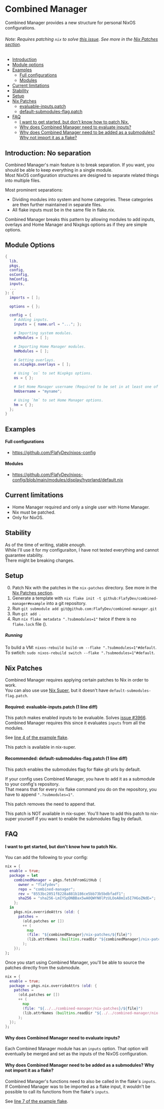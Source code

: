# Combined Manager
Combined Manager provides a new structure for personal NixOS configurations.
###### Note: Requires patching `nix` to solve [this issue](https://github.com/NixOS/nix/issues/3966). See more in the [Nix Patches section](#nix-patches).

- [Introduction](#introduction%3A-no-separation)  
- [Module options](#module-options)  
- [Examples](#examples)  
    - [Full configurations](#full-configurations)  
    - [Modules](#modules)  
- [Current limitations](#examples)  
- [Stability](#stability)  
- [Setup](#setup)  
- [Nix Patches](#nix-patches)
  - [evaluable-inputs.patch](#required%3A-evaluable-inputs.patch-(1-line-diff))
  - [default-submodules-flag.patch](#recommended%3A-default-submodules-flag.patch-(1-line-diff))
- [FAQ](#faq)
  - [I want to get started, but don’t know how to patch Nix.](#i-want-to-get-started%2C-but-don%E2%80%99t-know-how-to-patch-nix.)
  - [Why does Combined Manager need to evaluate inputs?](#why-does-combined-manager-need-to-evaluate-inputs%3F)
  - [Why does Combined Manager need to be added as a submodules? Why not import it as a flake?](#why-does-combined-manager-need-to-be-added-as-a-submodules%3F-why-not-import-it-as-a-flake%3F)

## Introduction: No separation
Combined Manager's main feature is to break separation. If you want, you should be able to keep everything in a single module.  
Most NixOS configuration structures are designed to separate related things into multiple files.  

Most prominent separations:  
- Dividing modules into system and home categories. These categories are then further maintained in separate files.
- All flake inputs must be in the same file in flake.nix.

Combined Manager breaks this pattern by allowing modules to add inputs, overlays and Home Manager and Nixpkgs options as if they are simple options.

## Module Options
```nix
{
  lib,
  pkgs,
  config,
  osConfig,
  hmConfig,
  inputs,
  ...
}: {
  imports = [ ];

  options = { };

  config = {
    # Adding inputs.
    inputs = { name.url = "..."; };

    # Importing system modules.
    osModules = [ ];

    # Importing Home Manager modules.
    hmModules = [ ];

    # Setting overlays.
    os.nixpkgs.overlays = [ ];

    # Using `os` to set Nixpkgs options.
    os = { };

    # Set Home Manager username (Required to be set in at least one of the modules).
    hmUsername = "myname";

    # Using `hm` to set Home Manager options.
    hm = { };
  };
}
```

## Examples
#### Full configurations
- https://github.com/FlafyDev/nixos-config
#### Modules
- https://github.com/FlafyDev/nixos-config/blob/main/modules/display/hyprland/default.nix


## Current limitations
- Home Manager required and only a single user with Home Manager.
- Nix must be patched. 
- Only for NixOS.

## Stability
As of the time of writing, stable _enough_.  
While I'll use it for my configuraiton, I have not tested everything and cannot guarantee stability.  
There might be breaking changes.

## Setup
0. Patch Nix with the patches in the `nix-patches` directory. See more in the [Nix Patches section](#nix-patches).
1. Generate a template with `nix flake init -t github:FlafyDev/combined-manager#example` into a git repository.
2. Run `git submodule add git@github.com:FlafyDev/combined-manager.git`
3. Run `git add .`
4. Run `nix flake metadata ".?submodules=1"` twice if there is no `flake.lock` file ().

##### Running
To bulid a VM: `nixos-rebuild build-vm --flake ".?submodules=1"#default`.  
To swtich: `sudo nixos-rebuild switch --flake ".?submodules=1"#default`.  


## Nix Patches 
Combined Manager requires applying certain patches to Nix in order to work.  
You can also use use [Nix Super](https://git.privatevoid.net/max/nix-super), but it doesn't have `default-submodules-flag.patch`.  

#### Required: evaluable-inputs.patch (1 line diff)
This patch makes enabled inputs to be evaluable. Solves [issue #3966](https://github.com/NixOS/nix/issues/3966).  
Combined Manager requires this since it evaluates `inputs` from all the modules.  

See [line 4 of the example flake](https://github.com/FlafyDev/combined-manager/blob/cf13c190cd51cb2d2e408c8bb3ba8398bc9c568c/templates/example/flake.nix#L4).  

This patch is available in nix-super.

#### Recommended: default-submodules-flag.patch (1 line diff)
This patch enables the submodules flag for flake git urls by default.  

If your config uses Combined Manager, you have to add it as a submodule to your config's repository.  
That means that for every nix flake command you do on the repository, you have to append `".?submodules=1"`.  

This patch removes the need to append that.

This patch is NOT available in nix-super.
You'll have to add this patch to nix-super yourself if you want to enable the submodules flag by default.

## FAQ

#### I want to get started, but don't know how to patch Nix.
You can add the following to your config:

```nix
nix = {
  enable = true;
  package = let
    combinedManager = pkgs.fetchFromGitHub {
      owner = "flafydev";
      repo = "combined-manager";
      rev = "8553bc2051f8228a881b186ce5bb73b5bdbfadf1";
      sha256 = "sha256-LmIYSpDNBBax5wA0QWYN0lPzULOoA8mIa5I7HGoZNdE=";
    };
  in
    pkgs.nix.overrideAttrs (old: {
      patches =
        (old.patches or [])
        ++ (
          map
          (file: "${combinedManager}/nix-patches/${file}")
          (lib.attrNames (builtins.readDir "${combinedManager}/nix-patches"))
        );
    });
};
```

Once you start using Combined Manager, you'll be able to source the patches directly from the submodule.
```nix
nix = {
  enable = true;
  package = pkgs.nix.overrideAttrs (old: {
    patches =
      (old.patches or [])
      ++ (
        map
        (file: "${../../combined-manager/nix-patches}/${file}")
        (lib.attrNames (builtins.readDir "${../../combined-manager/nix-patches}"))
      );
  });
};
```

#### Why does Combined Manager need to evaluate inputs?
Each Combined Manager module has an `inputs` option. That option will eventually be merged and set as the inputs of the NixOS configuration.

#### Why does Combined Manager need to be added as a submodules? Why not import it as a flake?
Combined Manager's functions need to also be called in the flake's `inputs`.
If Combined Manager was to be imported as a flake input, it wouldn't be possible to call its functions from the flake's `inputs`.  

See [line 7 of the example flake](https://github.com/FlafyDev/combined-manager/blob/cf13c190cd51cb2d2e408c8bb3ba8398bc9c568c/templates/example/flake.nix#LL7C4-L7C4).


